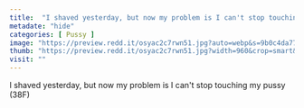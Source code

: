 ```yaml
---
title:  "I shaved yesterday, but now my problem is I can't stop touching my pussy (38F)"
metadate: "hide"
categories: [ Pussy ]
image: "https://preview.redd.it/osyac2c7rwn51.jpg?auto=webp&s=9b0c4da7756a23eddfad3ddce4ce2d067403eb45"
thumb: "https://preview.redd.it/osyac2c7rwn51.jpg?width=960&crop=smart&auto=webp&s=3b9d3f3851bcf2dadc15c97d64223c28b06ebe9c"
visit: ""
---
```

I shaved yesterday, but now my problem is I can't stop touching my pussy (38F)
